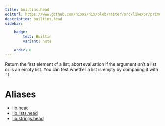 ```yaml
---
title: builtins.head
editUrl: https://www.github.com/nixos/nix/blob/master/src/libexpr/primops.cc
description: builtins.head
sidebar:

    badge:
        text: Builtin
        variant: note

    order: 0
---
```


Return the first element of a list; abort evaluation if the argument
isn’t a list or is an empty list. You can test whether a list is
empty by comparing it with `[]`.


# Aliases

- [lib.head](/reference/libhead)
- [lib.lists.head](/reference/liblists.head)
- [lib.strings.head](/reference/libstrings.head)



